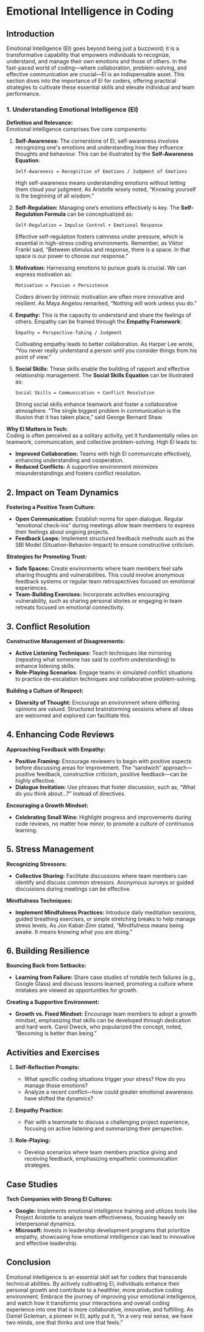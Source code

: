 # Emotional Intelligence in Coding

## Introduction
Emotional Intelligence (EI) goes beyond being just a buzzword; it is a transformative capability that empowers individuals to recognize, understand, and manage their own emotions and those of others. In the fast-paced world of coding—where collaboration, problem-solving, and effective communication are crucial—EI is an indispensable asset. This section dives into the importance of EI for coders, offering practical strategies to cultivate these essential skills and elevate individual and team performance.

### 1. Understanding Emotional Intelligence (EI)

**Definition and Relevance:**  
Emotional intelligence comprises five core components:

1. **Self-Awareness:** The cornerstone of EI, self-awareness involves recognizing one's emotions and understanding how they influence thoughts and behaviour. This can be illustrated by the **Self-Awareness Equation**:

   `Self-Awareness = Recognition of Emotions / Judgment of Emotions`

   High self-awareness means understanding emotions without letting them cloud your judgment. As Aristotle wisely noted, “Knowing yourself is the beginning of all wisdom.”

2. **Self-Regulation:** Managing one’s emotions effectively is key. The **Self-Regulation Formula** can be conceptualized as:

   `Self-Regulation = Impulse Control + Emotional Response`

   Effective self-regulation fosters calmness under pressure, which is essential in high-stress coding environments. Remember, as Viktor Frankl said, “Between stimulus and response, there is a space. In that space is our power to choose our response.”

3. **Motivation:** Harnessing emotions to pursue goals is crucial. We can express motivation as:

   `Motivation = Passion × Persistence`

   Coders driven by intrinsic motivation are often more innovative and resilient. As Maya Angelou remarked, “Nothing will work unless you do.”

4. **Empathy:** This is the capacity to understand and share the feelings of others. Empathy can be framed through the **Empathy Framework**:

   `Empathy = Perspective-Taking / Judgment`

   Cultivating empathy leads to better collaboration. As Harper Lee wrote, “You never really understand a person until you consider things from his point of view.”

5. **Social Skills:** These skills enable the building of rapport and effective relationship management. The **Social Skills Equation** can be illustrated as:

   `Social Skills = Communication + Conflict Resolution`

   Strong social skills enhance teamwork and foster a collaborative atmosphere. “The single biggest problem in communication is the illusion that it has taken place,” said George Bernard Shaw.

**Why EI Matters in Tech:**  
Coding is often perceived as a solitary activity, yet it fundamentally relies on teamwork, communication, and collective problem-solving. High EI leads to:
- **Improved Collaboration:** Teams with high EI communicate effectively, enhancing understanding and cooperation.
- **Reduced Conflicts:** A supportive environment minimizes misunderstandings and fosters conflict resolution.

## 2. Impact on Team Dynamics

**Fostering a Positive Team Culture:**
- **Open Communication:** Establish norms for open dialogue. Regular “emotional check-ins” during meetings allow team members to express their feelings about ongoing projects.
- **Feedback Loops:** Implement structured feedback methods such as the SBI Model (Situation-Behavior-Impact) to ensure constructive criticism.

**Strategies for Promoting Trust:**
- **Safe Spaces:** Create environments where team members feel safe sharing thoughts and vulnerabilities. This could involve anonymous feedback systems or regular team retrospectives focused on emotional experiences.
- **Team-Building Exercises:** Incorporate activities encouraging vulnerability, such as sharing personal stories or engaging in team retreats focused on emotional connectivity.

## 3. Conflict Resolution

**Constructive Management of Disagreements:**
- **Active Listening Techniques:** Teach techniques like mirroring (repeating what someone has said to confirm understanding) to enhance listening skills.
- **Role-Playing Scenarios:** Engage teams in simulated conflict situations to practice de-escalation techniques and collaborative problem-solving.

**Building a Culture of Respect:**
- **Diversity of Thought:** Encourage an environment where differing opinions are valued. Structured brainstorming sessions where all ideas are welcomed and explored can facilitate this.

## 4. Enhancing Code Reviews

**Approaching Feedback with Empathy:**
- **Positive Framing:** Encourage reviewers to begin with positive aspects before discussing areas for improvement. The “sandwich” approach—positive feedback, constructive criticism, positive feedback—can be highly effective.
- **Dialogue Invitation:** Use phrases that foster discussion, such as, “What do you think about…?” instead of directives.

**Encouraging a Growth Mindset:**
- **Celebrating Small Wins:** Highlight progress and improvements during code reviews, no matter how minor, to promote a culture of continuous learning.

## 5. Stress Management

**Recognizing Stressors:**
- **Collective Sharing:** Facilitate discussions where team members can identify and discuss common stressors. Anonymous surveys or guided discussions during meetings can be effective.

**Mindfulness Techniques:**
- **Implement Mindfulness Practices:** Introduce daily meditation sessions, guided breathing exercises, or simple stretching breaks to help manage stress levels. As Jon Kabat-Zinn stated, “Mindfulness means being awake. It means knowing what you are doing.”

## 6. Building Resilience

**Bouncing Back from Setbacks:**
- **Learning from Failure:** Share case studies of notable tech failures (e.g., Google Glass) and discuss lessons learned, promoting a culture where mistakes are viewed as opportunities for growth.

**Creating a Supportive Environment:**
- **Growth vs. Fixed Mindset:** Encourage team members to adopt a growth mindset, emphasizing that skills can be developed through dedication and hard work. Carol Dweck, who popularized the concept, noted, “Becoming is better than being.”

## Activities and Exercises

1. **Self-Reflection Prompts:**
   - What specific coding situations trigger your stress? How do you manage those emotions?
   - Analyze a recent conflict—how could greater emotional awareness have shifted the dynamics?

2. **Empathy Practice:**
   - Pair with a teammate to discuss a challenging project experience, focusing on active listening and summarizing their perspective.

3. **Role-Playing:**
   - Develop scenarios where team members practice giving and receiving feedback, emphasizing empathetic communication strategies.

## Case Studies

**Tech Companies with Strong EI Cultures:**
- **Google:** Implements emotional intelligence training and utilizes tools like Project Aristotle to analyze team effectiveness, focusing heavily on interpersonal dynamics.
- **Microsoft:** Invests in leadership development programs that prioritize empathy, showcasing how emotional intelligence can lead to innovative and effective leadership.

## Conclusion
Emotional intelligence is an essential skill set for coders that transcends technical abilities. By actively cultivating EI, individuals enhance their personal growth and contribute to a healthier, more productive coding environment. Embrace the journey of improving your emotional intelligence, and watch how it transforms your interactions and overall coding experience into one that is more collaborative, innovative, and fulfilling. As Daniel Goleman, a pioneer in EI, aptly put it, “In a very real sense, we have two minds, one that thinks and one that feels.”

